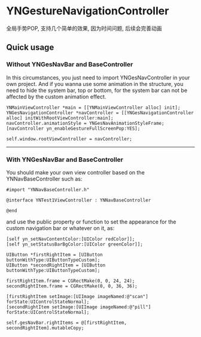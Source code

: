 # YNGestureNavigationController
全局手势POP, 支持几个简单的效果, 因为时间问题, 后续会完善动画

## Quick usage
### Without YNGesNavBar and BaseController
In this circumstances, you just need to import YNGesNavController in your own project. And if you wanna use some animation in the structure, you need to hide the system bar, top or bottom, for the system bar can not be affected by the custom animation effect.

```objc
YNMainViewController *main = [[YNMainViewController alloc] init];
YNGesNavigationController *navController = [[YNGesNavigationController alloc] initWithRootViewController:main];
navController.animationStyle = YNGesNavAnimationStyleFrame;
[navController yn_enableGestureFullScreenPop:YES];
    
self.window.rootViewController = navController;
```

***

### With YNGesNavBar and BaseController
You should make your own view controller based on the YNNavBaseController
such as:

```objc
#import "YNNavBaseController.h"

@interface YNTest1ViewController : YNNavBaseController

@end
```

and use the public property or function to set the appearance for the custom navigation bar or whatever on it, as:

```objc
[self yn_setNavContentColor:[UIColor redColor]];
[self yn_setStatusBarBgColor:[UIColor greenColor]];
    
UIButton *firstRightItem = [UIButton buttonWithType:UIButtonTypeCustom];
UIButton *secondRightItem = [UIButton buttonWithType:UIButtonTypeCustom];
    
firstRightItem.frame = CGRectMake(0, 0, 24, 24);
secondRightItem.frame = CGRectMake(0, 0, 36, 36);
    
[firstRightItem setImage:[UIImage imageNamed:@"scan"] forState:UIControlStateNormal];
[secondRightItem setImage:[UIImage imageNamed:@"pill"] forState:UIControlStateNormal];
    
self.gesNavBar.rightItems = @[firstRightItem, secondRightItem].mutableCopy;
```



